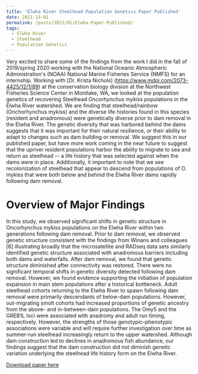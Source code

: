 ```yaml
---
title: 'Elwha River Steelhead Population Genetics Paper Published'
date: 2021-13-01
permalink: /posts/2021/01/Elwha-Paper-Published/
tags:
  - Elwha River
  - Steelhead
  - Population Genetics
---
```


Very excited to share some of the findings from the work I did in the fall of 2019/spring 2020 working with the National Oceanic Atmospheric Administration's (NOAA) National Marine Fisheries Service (NMFS) for an internship. Working with [Dr. Krista Nichols] (https://www.mdpi.com/2073-4425/12/1/89) at the conservation biology division at the Northwest Fisheries Science Center in Montlake, WA, we looked at the population genetics of recovering Steelhead *Oncorhynchus mykiss* populations in the Elwha River watershed. We are finding that steelhead/rainbow (Onchorhynchus mykiss) and the diverse life histories found in this species (resident and anadromous) were genetically diverse prior to dam removal in the Elwha River. The genetic diversity that was harbored behind the dams suggests that it was important for their natural resilience, or their ability to adapt to changes such as dam building or removal. We suggest this in our published paper, but have more work coming in the near future to suggest that the upriver resident populations harbor the ability to migrate to sea and return as steelhead -- a life history that was selected against when the dams were in place. Additionally, it important to note that we see recolonization of steelhead that appear to descend from populations of O. mykiss that were both below and behind the Elwha River dams rapidly following dam removal.

Overview of Major Findings
======
In this study, we observed significant shifts in genetic structure in Oncorhynchus mykiss populations on the Elwha River within two generations following dam removal. Prior to dam removal, we observed genetic structure consistent with the findings from Winans and colleagues [6] illustrating broadly that the microsatellite and RADseq data sets similarly identified genetic structure associated with anadromous barriers including both dams and waterfalls. After dam removal, we found that genetic structure diminished after connectivity was restored. There were no significant temporal shifts in genetic diversity detected following dam removal. However, we found evidence supporting the initiation of population expansion in main stem populations after a historical bottleneck. Adult steelhead cohorts returning to the Elwha River to spawn following dam removal were primarily descendants of below-dam populations. However, out-migrating smolt cohorts had increased proportions of genetic ancestry from the above- and in-between-dam populations. The Omy5 and the GREB1L loci were associated with anadromy and adult run timing, respectively. However, the strengths of those genotypic–phenotypic associations were variable and will require further investigation over time as summer-run steelhead increasingly return to the upper watershed. Although dam construction led to declines in anadromous fish abundance, our findings suggest that the dam construction did not diminish genetic variation underlying the steelhead life history form on the Elwha River.

[Download paper here](https://www.mdpi.com/2073-4425/12/1/89)
